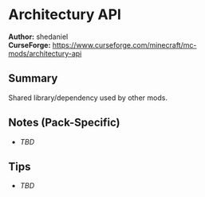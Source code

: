 # Architectury API

**Author:** shedaniel  
**CurseForge:** https://www.curseforge.com/minecraft/mc-mods/architectury-api

## Summary
Shared library/dependency used by other mods.

## Notes (Pack-Specific)
- _TBD_

## Tips
- _TBD_

